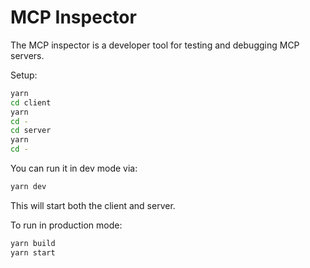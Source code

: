 # MCP Inspector

The MCP inspector is a developer tool for testing and debugging MCP servers.

Setup:

```bash
yarn
cd client
yarn
cd -
cd server
yarn
cd -
```

You can run it in dev mode via:

```bash
yarn dev
```

This will start both the client and server.

To run in production mode:

```bash
yarn build
yarn start
```
